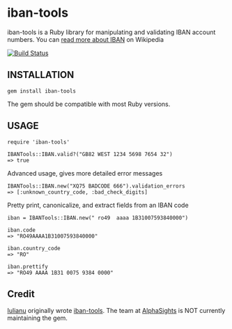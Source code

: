 # iban-tools

iban-tools is a Ruby library for manipulating and validating IBAN account numbers. You can [read more about IBAN](http://en.wikipedia.org/wiki/International_Bank_Account_Number) on Wikipedia

[![Build Status](https://travis-ci.org/alphasights/iban-tools.svg?branch=master)](https://travis-ci.org/alphasights/iban-tools)

## INSTALLATION

    gem install iban-tools

The gem should be compatible with most Ruby versions.

## USAGE

    require 'iban-tools'

    IBANTools::IBAN.valid?("GB82 WEST 1234 5698 7654 32")
    => true

Advanced usage, gives more detailed error messages

    IBANTools::IBAN.new("XQ75 BADCODE 666").validation_errors
    => [:unknown_country_code, :bad_check_digits]

Pretty print, canonicalize, and extract fields from an IBAN code

    iban = IBANTools::IBAN.new(" ro49  aaaa 1B31007593840000")

    iban.code
    => "RO49AAAA1B31007593840000"

    iban.country_code
    => "RO"

    iban.prettify
    => "RO49 AAAA 1B31 0075 9384 0000"

## Credit

[Iulianu](http://github.com/iulianu) originally wrote [iban-tools](http://github.com/iulianu/iban-tools). The team at [AlphaSights](https://engineering.alphasights.com) is NOT currently maintaining the gem.
